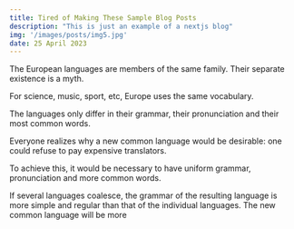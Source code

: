 ```yaml
---
title: Tired of Making These Sample Blog Posts
description: "This is just an example of a nextjs blog"
img: '/images/posts/img5.jpg'
date: 25 April 2023
---
```


The European languages are members of the same family. Their separate existence is a myth.

For science, music, sport, etc, Europe uses the same vocabulary.

The languages only differ in their grammar, their pronunciation and their most common words.

Everyone realizes why a new common language would be desirable: one could refuse to pay expensive translators.

To achieve this, it would be necessary to have uniform grammar, pronunciation and more common words.

If several languages coalesce, the grammar of the resulting language is more simple and regular than that of the individual languages. The new common language will be more